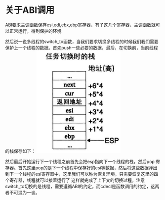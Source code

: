 # 关于ABI调用

ABI要求主调函数保存esi,edi,ebx,ebp寄存器，有了这几个寄存器，主调函数就可以正常运行，得到保护的环境

然后说一说多线程的switch_to函数，当我们要求切换多线程的时候我们我们需要保护上一个线程的数据。首先push一些必要的数据，最后，在切换前，当前线程的栈保存如下：
![Alt text](image-1.png)

然后最后开始运行下一个线程之前首先会把esp指向下一个线程的栈，然后pop 寄存器。首先这里pop的是下一个线程中保存好的esi等数据，然后将这些数据弹出到下一个线程的esi寄存器中，这里我们可以称为恢复环境，只需要恢复这里的四个寄存器，线程就可以接着运行了
这样就完成了上下文的切换过程。注意switch_to切换的是线程，需要遵循ABI的约定，而cdecl是函数调用的约定，这两者不可混为一谈。